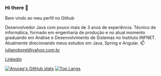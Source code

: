### Hi there 👋

Bem vindo ao meu perfil no Github

Desenvolvedor Java com pouco mais de 3 anos de experiência. Técnico de informática, formado em engenharia de produção e no atual momento graduando em Análise e Desenvolvimento de Sistemas no Instituto INFNET. Atualmente direcionando meus estudos em Java, Spring e Angular.
📫 julianoborel@yahoo.com.br

[Linkedin](www.linkedin.com/in/julianoborel)

[![Anurag's GitHub stats](https://github-readme-stats.vercel.app/api?username=julianoborel)](https://github.com/julianoborel/github-readme-stats)
[![Top Langs](https://github-readme-stats.vercel.app/api/top-langs/?username=julianoborel&layout=compact)](https://github.com/julianoborel/github-readme-stats)


